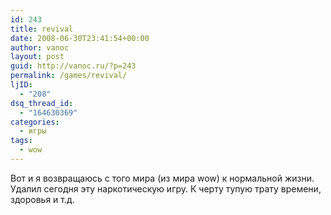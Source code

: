 ```yaml
---
id: 243
title: revival
date: 2008-06-30T23:41:54+00:00
author: vanoc
layout: post
guid: http://vanoc.ru/?p=243
permalink: /games/revival/
ljID:
  - "208"
dsq_thread_id:
  - "164630369"
categories:
  - игры
tags:
  - wow
---
```

Вот и я возвращаюсь с того мира (из мира wow) к нормальной жизни. Удалил сегодня эту наркотическую игру. К черту тупую трату времени, здоровья и т.д.
